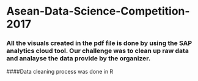 # Asean-Data-Science-Competition-2017
### All the visuals created in the pdf file is done by using the SAP analytics cloud tool. Our challenge was to clean up raw data and analayse the data provide by the organizer.

####Data cleaning process was done in R
